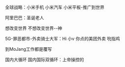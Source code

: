 全球战略：小米手机 小米汽车 小米平板-推广到世界

阿里巴巴：圣诞老人

想改变世界 不想改变世界--神

5G-罪恶都市-外卖骑士大军：Hi 小v 你点的美团外卖 吮指鸡 

到MoJang工作都是覆写

国内大循环 国内国际双循环：上帝操控的

